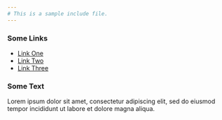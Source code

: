 ```yaml
---
# This is a sample include file.
---
```


### Some Links

* [Link One](#)
* [Link Two](#)
* [Link Three](#)

### Some Text

Lorem ipsum dolor sit amet, consectetur adipiscing elit,
sed do eiusmod tempor incididunt ut labore et dolore magna
aliqua.

